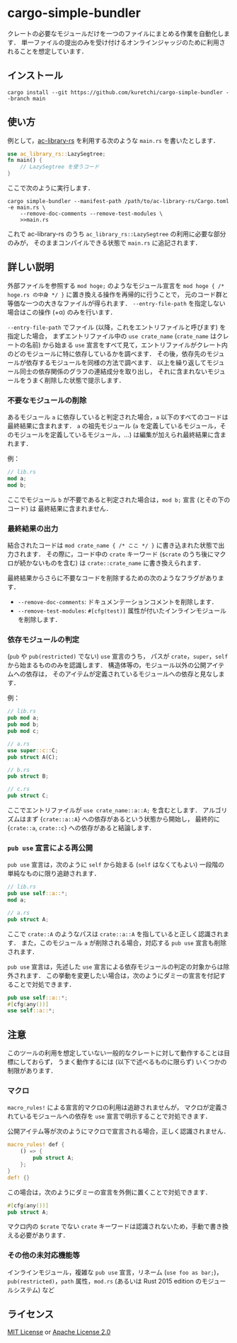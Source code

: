 # cargo-simple-bundler

クレートの必要なモジュールだけを一つのファイルにまとめる作業を自動化します．
単一ファイルの提出のみを受け付けるオンラインジャッジのために利用されることを想定しています．

## インストール

```
cargo install --git https://github.com/kuretchi/cargo-simple-bundler --branch main
```

## 使い方

例として，[ac-library-rs](https://github.com/rust-lang-ja/ac-library-rs) を利用する次のような
`main.rs` を書いたとします．

```rust
use ac_library_rs::LazySegtree;
fn main() {
    // LazySegtree を使うコード
}
```

ここで次のように実行します．

```
cargo simple-bundler --manifest-path /path/to/ac-library-rs/Cargo.toml -e main.rs \
    --remove-doc-comments --remove-test-modules \
    >>main.rs
```

これで ac-library-rs のうち `ac_library_rs::LazySegtree` の利用に必要な部分のみが，
そのままコンパイルできる状態で `main.rs` に追記されます．

## 詳しい説明

外部ファイルを参照する `mod hoge;` のようなモジュール宣言を
`mod hoge { /* hoge.rs の中身 */ }` に置き換える操作を再帰的に行うことで，
元のコード群と等価な一つの大きなファイルが得られます．
`--entry-file-path` を指定しない場合はこの操作 (+α) のみを行います．

`--entry-file-path` でファイル (以降，これをエントリファイルと呼びます) を指定した場合，
まずエントリファイル中の `use crate_name` (`crate_name` はクレートの名前) から始まる
`use` 宣言をすべて見て，エントリファイルがクレート内のどのモジュールに特に依存しているかを調べます．
その後，依存先のモジュールが依存するモジュールを同様の方法で調べます．
以上を繰り返してモジュール同士の依存関係のグラフの連結成分を取り出し，
それに含まれないモジュールをうまく削除した状態で提示します．

### 不要なモジュールの削除

あるモジュール `a` に依存していると判定された場合，`a` 以下のすべてのコードは最終結果に含まれます．
`a` の祖先モジュール (`a` を定義しているモジュール，そのモジュールを定義しているモジュール，…)
は編集が加えられ最終結果に含まれます．

例：

```rust
// lib.rs
mod a;
mod b;
```

ここでモジュール `b` が不要であると判定された場合は，`mod b;` 宣言 (とその下のコード) は
最終結果に含まれません．

### 最終結果の出力

結合されたコードは `mod crate_name { /* ここ */ }` に書き込まれた状態で出力されます．
その際に，コード中の `crate` キーワード (`$crate` のうち後にマクロが続かないものを含む) は
`crate::crate_name` に書き換えられます．

最終結果からさらに不要なコードを削除するための次のようなフラグがあります．

* `--remove-doc-comments`: ドキュメンテーションコメントを削除します．
* `--remove-test-modules`: `#[cfg(test)]` 属性が付いたインラインモジュールを削除します．

### 依存モジュールの判定

(`pub` や `pub(restricted)` でない) `use` 宣言のうち，
パスが `crate`，`super`，`self` から始まるもののみを認識します．
構造体等の，モジュール以外の公開アイテムへの依存は，
そのアイテムが定義されているモジュールへの依存と見なします．

例：

```rust
// lib.rs
pub mod a;
pub mod b;
pub mod c;
```

```rust
// a.rs
use super::c::C;
pub struct A(C);
```

```rust
// b.rs
pub struct B;
```

```rust
// c.rs
pub struct C;
```

ここでエントリファイルが `use crate_name::a::A;` を含むとします．
アルゴリズムはまず {`crate::a::A`} への依存があるという状態から開始し，
最終的に {`crate::a`, `crate::c`} への依存があると結論します．

### `pub use` 宣言による再公開

`pub use` 宣言は，次のように `self` から始まる (`self` はなくてもよい)
一段階の単純なものに限り追跡されます．

```rust
// lib.rs
pub use self::a::*;
mod a;
```

```rust
// a.rs
pub struct A;
```

ここで `crate::A` のようなパスは `crate::a::A` を指していると正しく認識されます．
また，このモジュール `a` が削除される場合，対応する `pub use` 宣言も削除されます．

`pub use` 宣言は，先述した `use` 宣言による依存モジュールの判定の対象からは除外されます．
この挙動を変更したい場合は，次のようにダミーの宣言を付記することで対処できます．

```rust
pub use self::a::*;
#[cfg(any())]
use self::a::*;
```

## 注意

このツールの利用を想定していない一般的なクレートに対して動作することは目標にしておらず，
うまく動作するには (以下で述べるものに限らず) いくつかの制限があります．

### マクロ

`macro_rules!` による宣言的マクロの利用は追跡されませんが，
マクロが定義されているモジュールへの依存を `use` 宣言で明示することで対処できます．

公開アイテム等が次のようにマクロで宣言される場合，正しく認識されません．

```rust
macro_rules! def {
    () => {
        pub struct A;
    };
}
def! {}
```

この場合は，次のようにダミーの宣言を外側に置くことで対処できます．

```rust
#[cfg(any())]
pub struct A;
```

マクロ内の `$crate` でない `crate` キーワードは認識されないため，手動で書き換える必要があります．

### その他の未対応機能等

インラインモジュール，複雑な `pub use` 宣言，リネーム (`use foo as bar;`)，
`pub(restricted)`，`path` 属性，`mod.rs` (あるいは Rust 2015 edition のモジュールシステム) など

## ライセンス

[MIT License](./LICENSE-MIT) or [Apache License 2.0](./LICENSE-APACHE)
